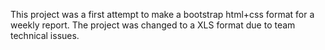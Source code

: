 This project was a first attempt to make a bootstrap html+css format for a weekly report.
The project was changed to a XLS format due to team technical issues.


